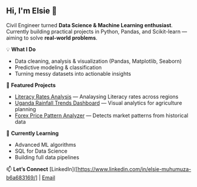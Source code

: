 ## Hi, I'm Elsie 👋
Civil Engineer turned **Data Science & Machine Learning enthusiast**.  
Currently building practical projects in Python, Pandas, and Scikit-learn — aiming to solve **real-world problems**.

💡 **What I Do**
- Data cleaning, analysis & visualization (Pandas, Matplotlib, Seaborn)
- Predictive modeling & classification
- Turning messy datasets into actionable insights

📂 **Featured Projects**
- [Literacy Rates Analysis]([link_to_repo](https://github.com/Elsie-Muhumuza/Literacy-Rates-Analysis)) — Analaysing Literacy rates across regions 
- [Uganda Rainfall Trends Dashboard](link_to_repo) — Visual analytics for agriculture planning  
- [Forex Price Pattern Analyzer](link_to_repo) — Detects market patterns from historical data

🎯 **Currently Learning**
- Advanced ML algorithms  
- SQL for Data Science  
- Building full data pipelines

📫 **Let’s Connect**
[LinkedIn]([https://www.linkedin.com/in/elsie-muhumuza-b6a683169/] | [Email](shafferelsie@gmail.com)
